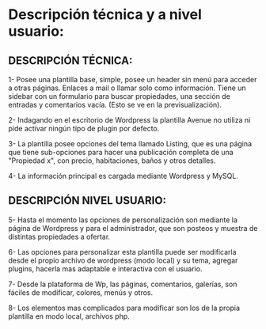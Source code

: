 # Descripción técnica y a nivel usuario:

## DESCRIPCIÓN TÉCNICA:

 1- Posee una plantilla base, simple, posee un header sin menú para acceder a otras páginas.
 	Enlaces a mail o llamar solo como información. Tiene un sidebar con un formulario para buscar propiedades,  una sección de entradas y comentarios vacía. (Esto se ve en la previsualización).

 2- Indagando en el escritorio de Wordpress la plantilla Avenue no utiliza ni pide activar ningún tipo de plugin por defecto.

 3- La plantilla posee opciones del tema llamado Listing, que es una página que tiene sub-opciones para hacer una publicación completa de una "Propiedad x", con precio, habitaciones, baños y otros detalles.


4- La información principal es cargada mediante Wordpress y MySQL.

## DESCRIPCIÓN NIVEL USUARIO:

5- Hasta el momento las opciones de personalización son mediante la página de Wordpress y para el administrador, que son posteos y muestra de distintas propiedades a ofertar.

6- Las opciones para personalizar esta plantilla puede ser modificarla desde el propio archivo de wordpress (modo local) y su tema, agregar plugins, hacerla mas adaptable e interactiva con el usuario.

7- Desde la plataforma de Wp,  las páginas, comentarios, galerías, son fáciles de modificar,  colores, menús y otros.

8- Los elementos mas complicados para modificar son los de la propia plantilla en modo local, archivos php.
